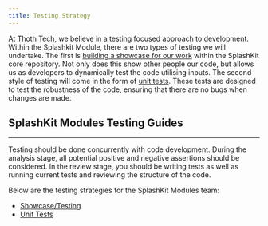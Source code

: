 ```yaml
---
title: Testing Strategy
---
```


At Thoth Tech, we believe in a testing focused approach to development. Within the Splashkit Module,
there are two types of testing we will undertake. The first is
[building a showcase for our work](https://github.com/lawrence0arabia/splashkit-core/tree/develop/coresdk/src/test/test_data_analytics.cpp)
within the SplashKit core repository. Not only does this show other people our code, but allows us
as developers to dynamically test the code utilising inputs. The second style of testing will come
in the form of
[unit tests](https://github.com/lawrence0arabia/splashkit-core/tree/develop/coresdk/src/test/unit_tests/unit_test_data_analytics.cpp).
These tests are designed to test the robustness of the code, ensuring that there are no bugs when
changes are made.

## SplashKit Modules Testing Guides

---

Testing should be done concurrently with code development. During the analysis stage, all potential
positive and negative assertions should be considered. In the review stage, you should be writing
tests as well as running current tests and reviewing the structure of the code.

Below are the testing strategies for the SplashKit Modules team:

- [Showcase/Testing](Showcase_Tests.md)
- [Unit Tests](Unit_Tests.md)
